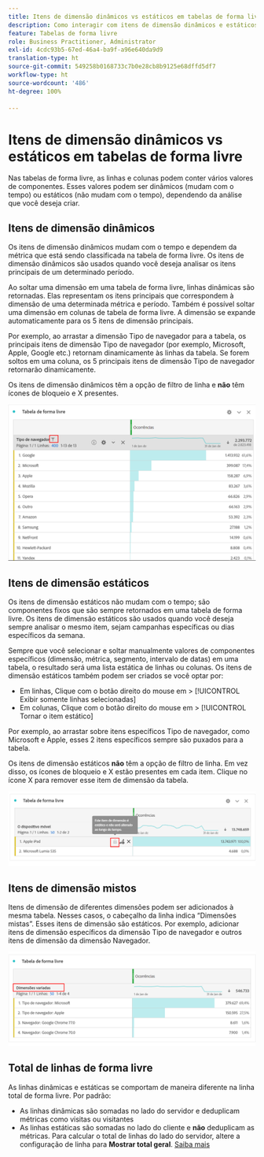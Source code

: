 ```yaml
---
title: Itens de dimensão dinâmicos vs estáticos em tabelas de forma livre
description: Como interagir com itens de dimensão dinâmicos e estáticos em tabelas.
feature: Tabelas de forma livre
role: Business Practitioner, Administrator
exl-id: 4cdc93b5-67ed-46a4-ba9f-a96e640da9d9
translation-type: ht
source-git-commit: 549258b0168733c7b0e28cb8b9125e68dffd5df7
workflow-type: ht
source-wordcount: '486'
ht-degree: 100%

---
```


# Itens de dimensão dinâmicos vs estáticos em tabelas de forma livre

Nas tabelas de forma livre, as linhas e colunas podem conter vários valores de componentes. Esses valores podem ser dinâmicos (mudam com o tempo) ou estáticos (não mudam com o tempo), dependendo da análise que você deseja criar.

## Itens de dimensão dinâmicos

Os itens de dimensão dinâmicos mudam com o tempo e dependem da métrica que está sendo classificada na tabela de forma livre. Os itens de dimensão dinâmicos são usados quando você deseja analisar os itens principais de um determinado período.

Ao soltar uma dimensão em uma tabela de forma livre, linhas dinâmicas são retornadas. Elas representam os itens principais que correspondem à dimensão de uma determinada métrica e período. Também é possível soltar uma dimensão em colunas de tabela de forma livre. A dimensão se expande automaticamente para os 5 itens de dimensão principais.

Por exemplo, ao arrastar a dimensão Tipo de navegador para a tabela, os principais itens de dimensão Tipo de navegador (por exemplo, Microsoft, Apple, Google etc.) retornam dinamicamente às linhas da tabela. Se forem soltos em uma coluna, os 5 principais itens de dimensão Tipo de navegador retornarão dinamicamente.

Os itens de dimensão dinâmicos têm a opção de filtro de linha e **não** têm ícones de bloqueio e X presentes.

![](assets/dynamic-items.png)

## Itens de dimensão estáticos

Os itens de dimensão estáticos não mudam com o tempo; são componentes fixos que são sempre retornados em uma tabela de forma livre. Os itens de dimensão estáticos são usados quando você deseja sempre analisar o mesmo item, sejam campanhas específicas ou dias específicos da semana.

Sempre que você selecionar e soltar manualmente valores de componentes específicos (dimensão, métrica, segmento, intervalo de datas) em uma tabela, o resultado será uma lista estática de linhas ou colunas. Os itens de dimensão estáticos também podem ser criados se você optar por:

* Em linhas, Clique com o botão direito do mouse em > [!UICONTROL Exibir somente linhas selecionadas]
* Em colunas, Clique com o botão direito do mouse em > [!UICONTROL Tornar o item estático]

Por exemplo, ao arrastar sobre itens específicos Tipo de navegador, como Microsoft e Apple, esses 2 itens específicos sempre são puxados para a tabela.

Os itens de dimensão estáticos **não** têm a opção de filtro de linha. Em vez disso, os ícones de bloqueio e X estão presentes em cada item. Clique no ícone X para remover esse item de dimensão da tabela.

![](assets/static-items.png)

## Itens de dimensão mistos

Itens de dimensão de diferentes dimensões podem ser adicionados à mesma tabela. Nesses casos, o cabeçalho da linha indica “Dimensões mistas”. Esses itens de dimensão são estáticos. Por exemplo, adicionar itens de dimensão específicos da dimensão Tipo de navegador e outros itens de dimensão da dimensão Navegador.

![](assets/mixed-dimensions.png)

## Total de linhas de forma livre

As linhas dinâmicas e estáticas se comportam de maneira diferente na linha total de forma livre. Por padrão:

* As linhas dinâmicas são somadas no lado do servidor e deduplicam métricas como visitas ou visitantes
* As linhas estáticas são somadas no lado do cliente e **não** deduplicam as métricas. Para calcular o total de linhas do lado do servidor, altere a configuração de linha para **Mostrar total geral**. [Saiba mais](https://docs.adobe.com/content/help/pt-BR/analytics/analyze/analysis-workspace/visualizations/freeform-table/workspace-totals.html)
